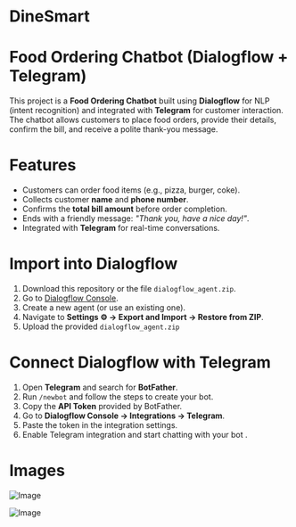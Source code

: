# DineSmart
# Food Ordering Chatbot (Dialogflow + Telegram)
This project is a **Food Ordering Chatbot** built using **Dialogflow** for NLP (intent recognition) and integrated with **Telegram** for customer interaction.  
The chatbot allows customers to place food orders, provide their details, confirm the bill, and receive a polite thank-you message.  

# Features
- Customers can order food items (e.g., pizza, burger, coke).
- Collects customer **name** and **phone number**.
- Confirms the **total bill amount** before order completion.
- Ends with a friendly message: *"Thank you, have a nice day!"*.
- Integrated with **Telegram** for real-time conversations.

# Import into Dialogflow
1. Download this repository or the file `dialogflow_agent.zip`.
2. Go to [Dialogflow Console](https://dialogflow.cloud.google.com/).
3. Create a new agent (or use an existing one).
4. Navigate to **Settings ⚙️ → Export and Import → Restore from ZIP**.
5. Upload the provided `dialogflow_agent.zip`

# Connect Dialogflow with Telegram
1. Open **Telegram** and search for **BotFather**.
2. Run `/newbot` and follow the steps to create your bot.
3. Copy the **API Token** provided by BotFather.
4. Go to **Dialogflow Console → Integrations → Telegram**.
5. Paste the token in the integration settings.
6. Enable Telegram integration and start chatting with your bot .

# Images
![Image](https://github.com/user-attachments/assets/66d9fc76-50ee-4ae7-a620-93ea0c9537f4) 

![Image](https://github.com/user-attachments/assets/633c14c8-7876-4aa9-aaf6-920e832315ee) 

